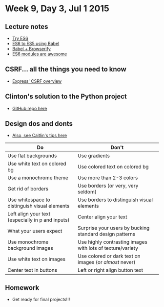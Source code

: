 # Week 9, Day 3, Jul 1 2015

## Lecture notes

- [Try ES6](http://www.es6fiddle.net/)
- [ES6 to ES5 using Babel](https://babeljs.io/)
- [Babel + Browserify](https://github.com/babel/babelify)
- [ES6 modules are awesome](http://www.2ality.com/2014/09/es6-modules-final.html)

## CSRF... all the things you need to know

- [Express' CSRF overview](https://github.com/pillarjs/understanding-csrf)

## Clinton's solution to the Python project
 
- [GitHub repo here](https://github.com/tiyd-python-2015-05/eager-viper)

## Design dos and donts

- [Also, see Caitlin's tips here](https://github.com/tiy-durham-fe-cohort4/resources/blob/master/lessons/caitlin-design-tips.md)

Do | Don't
--- | ---
Use flat backgrounds | Use gradients
Use white text on colored bg | Use colored text on colored bg
Use a monochrome theme | Use more than 2-3 colors
Get rid of borders | Use borders (or very, very seldom)
Use whitespace to distinguish visual elements | Use borders to distinguish visual elements
Left align your text (especially in p and inputs) | Center align your text
What your users expect | Surprise your users by bucking standard design patterns
Use monochrome background images | Use highly contrasting images with lots of texture/variety
Use white text on images | Use colored or dark text on images (or *almost* never) 
Center text in buttons | Left or right align button text

## Homework

- Get ready for final projects!!!